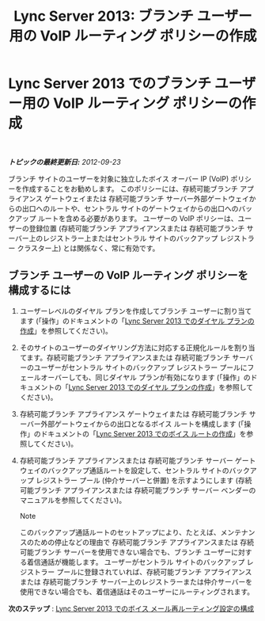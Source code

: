 ﻿---
title: 'Lync Server 2013: ブランチ ユーザー用の VoIP ルーティング ポリシーの作成'
TOCTitle: ブランチ ユーザー用の VoIP ルーティング ポリシーの作成
ms:assetid: 10deca9f-f870-4a42-b25d-e4fc53108658
ms:mtpsurl: https://technet.microsoft.com/ja-jp/library/Gg398196(v=OCS.15)
ms:contentKeyID: 48271295
ms.date: 05/19/2016
mtps_version: v=OCS.15
ms.translationtype: HT
---

# Lync Server 2013 でのブランチ ユーザー用の VoIP ルーティング ポリシーの作成

 

_**トピックの最終更新日:** 2012-09-23_

ブランチ サイトのユーザーを対象に独立したボイス オーバー IP (VoIP) ポリシーを作成することをお勧めします。 このポリシーには、存続可能ブランチ アプライアンス ゲートウェイまたは 存続可能ブランチ サーバー外部ゲートウェイからの出口へのルートや、セントラル サイトのゲートウェイからの出口へのバックアップ ルートを含める必要があります。 ユーザーの VoIP ポリシーは、ユーザーの登録位置 (存続可能ブランチ アプライアンスまたは 存続可能ブランチ サーバー上のレジストラー上またはセントラル サイトのバックアップ レジストラー クラスター上) とは関係なく、常に有効です。

## ブランチ ユーザーの VoIP ルーティング ポリシーを構成するには

1.  ユーザーレベルのダイヤル プランを作成してブランチ ユーザーに割り当てます (「操作」のドキュメントの「[Lync Server 2013 でのダイヤル プランの作成](lync-server-2013-create-a-dial-plan.md)」を参照してください)。

2.  そのサイトのユーザーのダイヤリング方法に対応する正規化ルールを割り当てます。存続可能ブランチ アプライアンスまたは 存続可能ブランチ サーバーのユーザーがセントラル サイトのバックアップ レジストラー プールにフェールオーバーしても、同じダイヤル プランが有効になります (「操作」のドキュメントの「[Lync Server 2013 でのダイヤル プランの作成](lync-server-2013-create-a-dial-plan.md)」を参照してください)。

3.  存続可能ブランチ アプライアンス ゲートウェイまたは 存続可能ブランチ サーバー外部ゲートウェイからの出口となるボイス ルートを構成します (「操作」のドキュメントの「[Lync Server 2013 でのボイス ルートの作成](lync-server-2013-create-a-voice-route.md)」を参照してください)。

4.  存続可能ブランチ アプライアンスまたは 存続可能ブランチ サーバー ゲートウェイのバックアップ通話ルートを設定して、セントラル サイトのバックアップ レジストラー プール (仲介サーバーと併置) を示すようにします (存続可能ブランチ アプライアンスまたは 存続可能ブランチ サーバー ベンダーのマニュアルを参照してください)。
    
    > [!NOTE]
    > このバックアップ通話ルートのセットアップにより、たとえば、メンテナンスのための停止などの理由で 存続可能ブランチ アプライアンスまたは 存続可能ブランチ サーバーを使用できない場合でも、ブランチ ユーザーに対する着信通話が機能します。 ユーザーがセントラル サイトのバックアップ レジストラー プールに登録されていれば、存続可能ブランチ アプライアンスまたは 存続可能ブランチ サーバー上のレジストラーまたは仲介サーバーを使用できない場合でも、着信通話はそのユーザーにルーティングされます。


**次のステップ** : [Lync Server 2013 でのボイス メール再ルーティング設定の構成](lync-server-2013-configure-voice-mail-rerouting-settings.md)

